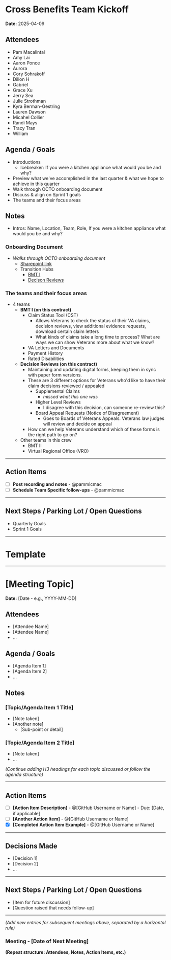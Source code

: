 # Cross Benefits Team Kickoff

**Date:** 2025-04-09

## Attendees
- Pam Macalintal
- Amy Lai
- Aaron Ponce
- Aurora
- Cory Sohrakoff
- Dillon H
- Gabriel
- Grace Xu
- Jerry Sea
- Julie Strothman
- Kyra Berman-Gestring
- Lauren Dawson
- Micahel Collier
- Randi Mays
- Tracy Tran
- William
  
## Agenda / Goals
- Introductions
  - Icebreaker: If you were a kitchen appliance what would you be and why?
- Preview what we've accomplished in the last quarter & what we hope to achieve in this quarter
- Walk through OCTO onboarding document
- Discuss & align on Sprint 1 goals
- The teams and their focus areas

## Notes
- Intros: Name, Location, Team, Role, If you were a kitchen appliance what would you be and why?

### Onboarding Document 

- _Walks through OCTO onboarding document_
  - [Sharepoint link](https://dvagov.sharepoint.com/:w:/r/sites/vaabdvro/Shared%20Documents/0%20-%20Benefits%20Portfolio%20-%20General/Onboarding/Cross-benefits%20Crew%20Onboarding.docx?d=w645e56f7b8994657b09fbe4f3666c006&csf=1&web=1&e=77lU8a)
  - Transition Hubs
    - [BMT I](https://github.com/department-of-veterans-affairs/va.gov-team/blob/master/products/claim-appeal-status/Benefits%20Management%20Tools%201%20Transition%20Hub%203.31.2025.md)
    - [Decison Reviews](https://github.com/department-of-veterans-affairs/va.gov-team/blob/master/products/decision-reviews/Transition%20hub/Transition%20Hub%20DR%20Mar%202025.md)

### The teams and their focus areas 

- 4 teams
  - **BMT I (on this contract)**
      - Claim Status Tool (CST)
        - Allows Veterans to check the status of their VA claims, decision reviews, view additional evidence requests, download certain claim letters
        - What kinds of claims take a long time to process? What are ways we can show Veterans more about what we know? 
      - VA Letters and Documents
      - Payment History
      - Rated Disabilities   
  - **Decision Reviews (on this contract)**
    - Maintaining and updating digital forms, keeping them in sync with paper form versions.
    - These are 3 different options for Veterans who'd like to have their claim decisions reviewed / appealed
      - Supplemental Claims
        - _missed what this one was_ 
      - Higher Level Reviews
        - I disagree with this decision, can someone re-review this?
      - Board Appeal Requests (Notice of Disagreement)
        - Goes to Boards of Veterans Appeals. Veterans law judges will review and decide on appeal
    - How can we help Veterans understand which of these forms is the right path to go on?
  - Other teams in this crew
    - BMT II
    - Virtual Regional Office (VRO)

---

## Action Items

- [ ] **Post recording and notes** - @pammicmac
- [ ] **Schedule Team Specific follow-ups** - @pammicmac

---

## Next Steps / Parking Lot / Open Questions

- Quarterly Goals
- Sprint 1 Goals
--- 

# Template

---
# [Meeting Topic]

**Date:** [Date - e.g., YYYY-MM-DD]

## Attendees

- [Attendee Name]
- [Attendee Name]
- ...

## Agenda / Goals

- [Agenda Item 1]
- [Agenda Item 2]
- ...

## Notes

### [Topic/Agenda Item 1 Title]

- [Note taken]
- [Another note]
  - [Sub-point or detail]

### [Topic/Agenda Item 2 Title]

- [Note taken]
- ...

*(Continue adding H3 headings for each topic discussed or follow the agenda structure)*

---

## Action Items

- [ ] **[Action Item Description]** - @[GitHub Username or Name] - Due: [Date, if applicable]
- [ ] **[Another Action Item]** - @[GitHub Username or Name]
- [x] **[Completed Action Item Example]** - @[GitHub Username or Name]

---

## Decisions Made

- [Decision 1]
- [Decision 2]
- ...

---

## Next Steps / Parking Lot / Open Questions

- [Item for future discussion]
- [Question raised that needs follow-up]

---

*(Add new entries for subsequent meetings above, separated by a horizontal rule)*

### Meeting - [Date of Next Meeting]

**(Repeat structure: Attendees, Notes, Action Items, etc.)**
